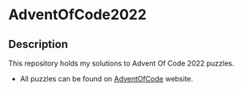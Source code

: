 # AdventOfCode2022

## Description

This repository holds my solutions to Advent Of Code 2022 puzzles.

- All puzzles can be found on [AdventOfCode](https://adventofcode.com/) website.
